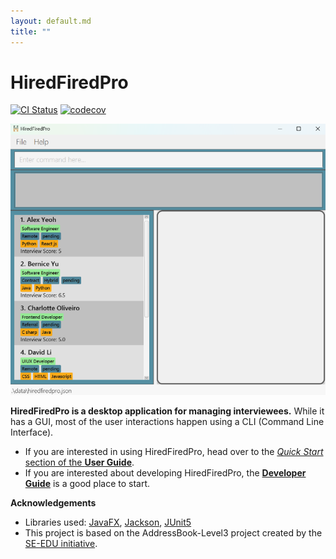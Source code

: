 ```yaml
---
layout: default.md
title: ""
---
```


# HiredFiredPro

[![CI Status](https://github.com/AY2425S1-CS2103T-W09-1/tp/workflows/Java%20CI/badge.svg)](https://github.com/AY2425S1-CS2103T-W09-1/tp/actions)
[![codecov](https://codecov.io/gh/AY2425S1-CS2103T-W09-1/tp/branch/master/graph/badge.svg)](https://codecov.io/gh/AY2425S1-CS2103T-W09-1/tp)

![Ui](images/Ui.png)

**HiredFiredPro is a desktop application for managing interviewees.** While it has a GUI, most of the user interactions happen using a CLI (Command Line Interface).

* If you are interested in using HiredFiredPro, head over to the [_Quick Start_ section of the **User Guide**](UserGuide.html#quick-start).
* If you are interested about developing HiredFiredPro, the [**Developer Guide**](DeveloperGuide.html) is a good place to start.


**Acknowledgements**

* Libraries used: [JavaFX](https://openjfx.io/), [Jackson](https://github.com/FasterXML/jackson), [JUnit5](https://github.com/junit-team/junit5)
* This project is based on the AddressBook-Level3 project created by the [SE-EDU initiative](https://se-education.org).
